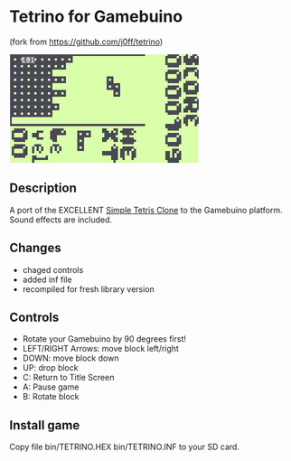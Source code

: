 # Tetrino for Gamebuino
(fork from https://github.com/j0ff/tetrino)

![](tetrino.gif)

## Description
A port of the EXCELLENT [Simple Tetris Clone](https://code.google.com/p/simple-tetris-clone/) to the Gamebuino platform.
Sound effects are included.

## Changes

* chaged controls
* added inf file
* recompiled for fresh library version

## Controls

* Rotate your Gamebuino by 90 degrees first!
* LEFT/RIGHT Arrows: move block left/right
* DOWN: move block down
* UP: drop block
* C: Return to Title Screen
* A: Pause game
* B: Rotate block

## Install game
Copy file bin/TETRINO.HEX bin/TETRINO.INF to your SD card.
